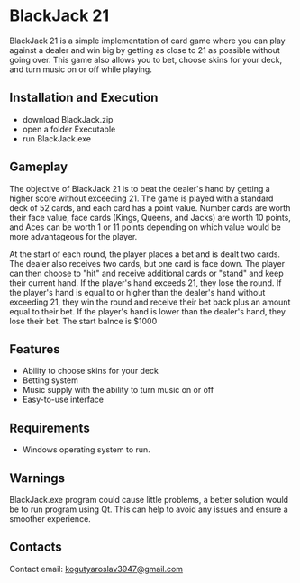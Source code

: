 # BlackJack 21
BlackJack 21 is a simple implementation of card game where you can play against a dealer and win big by getting as close to 21 as possible without going over. This game also allows you to bet, choose skins for your deck, and turn music on or off while playing.

## Installation and Execution
- download BlackJack.zip
- open a folder Executable
- run BlackJack.exe

## Gameplay
The objective of BlackJack 21 is to beat the dealer's hand by getting a higher score without exceeding 21. The game is played with a standard deck of 52 cards, and each card has a point value. Number cards are worth their face value, face cards (Kings, Queens, and Jacks) are worth 10 points, and Aces can be worth 1 or 11 points depending on which value would be more advantageous for the player.

At the start of each round, the player places a bet and is dealt two cards. The dealer also receives two cards, but one card is face down. The player can then choose to "hit" and receive additional cards or "stand" and keep their current hand. If the player's hand exceeds 21, they lose the round. If the player's hand is equal to or higher than the dealer's hand without exceeding 21, they win the round and receive their bet back plus an amount equal to their bet. If the player's hand is lower than the dealer's hand, they lose their bet. The start balnce is $1000

## Features
 - Ability to choose skins for your deck
 - Betting system
 - Music supply with the ability to turn music on or off
 - Easy-to-use interface
## Requirements
 - Windows operating system to run.
 ## Warnings
 BlackJack.exe program could cause little problems, a better solution would be to run program using Qt. This can help to avoid any issues and ensure a smoother experience.
 ## Contacts
Contact email: kogutyaroslav3947@gmail.com
